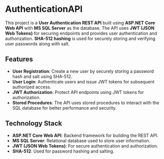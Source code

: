 # AuthenticationAPI

This project is a **User Authentication REST API** built using **ASP.NET Core Web API** with **MS SQL Server** as the database. The API uses **JWT (JSON Web Tokens)** for securing endpoints and provides user authentication and authorization. **SHA-512 hashing** is used for securely storing and verifying user passwords along with salt.

## Features

- **User Registration**: Create a new user by securely storing a password hash and salt using SHA-512.
- **User Login**: Authenticate users and issue JWT tokens for subsequent authorized access.
- **JWT Authorization**: Protect API endpoints using JWT tokens for authorization.
- **Stored Procedures**: The API uses stored procedures to interact with the SQL database for better performance and security.

## Technology Stack

- **ASP.NET Core Web API**: Backend framework for building the REST API.
- **MS SQL Server**: Relational database used to store user information.
- **JWT (JSON Web Tokens)**: For secure authentication and authorization.
- **SHA-512**: Used for password hashing and salting.
